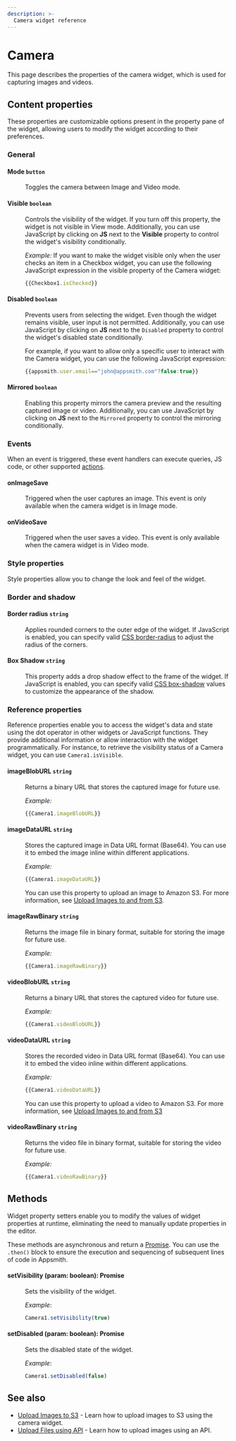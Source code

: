 ```yaml
---
description: >-
  Camera widget reference
---
```


# Camera

This page describes the properties of the camera widget, which is used for capturing images and videos.

<ZoomImage src="/img/cam-image.png" alt="Camera widget" caption="Using the Camera widget" />

## Content properties

These properties are customizable options present in the property pane of the widget, allowing users to modify the widget according to their preferences.

### General

#### Mode `button`

<dd>

Toggles the camera between Image and Video mode.

</dd>

#### Visible `boolean`

<dd>

Controls the visibility of the widget. If you turn off this property, the widget is not visible in View mode. Additionally, you can use JavaScript by clicking on **JS** next to the **Visible** property to control the widget's visibility conditionally.

*Example:*  If you want to make the widget visible only when the user checks an item in a Checkbox widget, you can use the following JavaScript expression in the visible property of the Camera widget:

```js
{{Checkbox1.isChecked}}
```

</dd>

#### Disabled `boolean`

<dd>

Prevents users from selecting the widget. Even though the widget remains visible, user input is not permitted. Additionally, you can use JavaScript by clicking on **JS** next to the `Disabled` property to control the widget's disabled state conditionally.

For example, if you want to allow only a specific user to interact with the Camera widget, you can use the following JavaScript expression: 
```js
{{appsmith.user.email=="john@appsmith.com"?false:true}}
```

</dd>

#### Mirrored `boolean`

<dd>

Enabling this property mirrors the camera preview and the resulting captured image or video. Additionally, you can use JavaScript by clicking on **JS** next to the `Mirrored` property to control the mirroring conditionally.

</dd>

### Events 

When an event is triggered, these event handlers can execute queries, JS code, or other supported [actions](/reference/appsmith-framework/widget-actions).

#### onImageSave

<dd>

Triggered when the user captures an image. This event is only available when the camera widget is in Image mode.

</dd>

#### onVideoSave

<dd>

Triggered when the user saves a video. This event is only available when the camera widget is in Video mode.

</dd>

### Style properties

Style properties allow you to change the look and feel of the widget.

### Border and shadow

#### Border radius `string`

<dd>

Applies rounded corners to the outer edge of the widget. If JavaScript is enabled, you can specify valid [CSS border-radius](https://developer.mozilla.org/en-US/docs/Web/CSS/border-radius) to adjust the radius of the corners.

</dd>

#### Box Shadow `string`
 

<dd>

This property adds a drop shadow effect to the frame of the widget. If JavaScript is enabled, you can specify valid [CSS box-shadow](https://developer.mozilla.org/en-US/docs/Web/CSS/box-shadow) values to customize the appearance of the shadow.

</dd>

### Reference properties 

Reference properties enable you to access the widget's data and state using the dot operator in other widgets or JavaScript functions. They provide additional information or allow interaction with the widget programmatically. For instance, to retrieve the visibility status of a Camera widget, you can use `Camera1.isVisible`.

#### imageBlobURL `string`

<dd>

Returns a binary URL that stores the captured image for future use.

*Example:*

```js
{{Camera1.imageBlobURL}}
```

</dd>

#### imageDataURL `string`

<dd>

Stores the captured image in Data URL format (Base64). You can use it to embed the image inline within different applications. 

*Example:*

```js
{{Camera1.imageDataURL}}
```

You can use this property to upload an image to Amazon S3. For more information, see [Upload Images to and from S3](/connect-data/how-to-guides/how-to-use-the-camera-image-widget-to-upload-download-images).

</dd>

#### imageRawBinary `string`

<dd>

Returns the image file in binary format, suitable for storing the image for future use.

*Example:*

```js
{{Camera1.imageRawBinary}}
```

</dd>

#### videoBlobURL `string`

<dd>

Returns a binary URL that stores the captured video for future use.

*Example:*

```js
{{Camera1.videoBlobURL}}
```

</dd>

#### videoDataURL `string`

<dd>

Stores the recorded video in Data URL format (Base64). You can use it to embed the video inline within different applications.

*Example:*

```js
{{Camera1.videoDataURL}}
```

You can use this property to upload a video to Amazon S3. For more information, see [Upload Images to and from S3](/how-to-guides/how-to-upload-to-s3#configure-query)

</dd>

#### videoRawBinary `string`

<dd>

Returns the video file in binary format, suitable for storing the video for future use.

*Example:*

```js
{{Camera1.videoRawBinary}}
```

</dd>

## Methods

Widget property setters enable you to modify the values of widget properties at runtime, eliminating the need to manually update properties in the editor.

These methods are asynchronous and return a [Promise](/core-concepts/writing-code/javascript-promises#using-promises-in-appsmith). You can use the `.then()` block to ensure the execution and sequencing of subsequent lines of code in Appsmith.


#### setVisibility (param: boolean): Promise

<dd>

Sets the visibility of the widget.

*Example*:

```js
Camera1.setVisibility(true)
```

</dd>


#### setDisabled (param: boolean): Promise

<dd>

Sets the disabled state of the widget.

*Example*:

```js
Camera1.setDisabled(false)
```

</dd>


## See also

- [Upload Images to S3](/how-to-guides/how-to-upload-to-s3#configure-query) - Learn how to upload images to S3 using the camera widget.
- [Upload Files using API](/build-apps/how-to-guides/Send-Filepicker-Data-with-API-Requests) - Learn how to upload images using an API.

